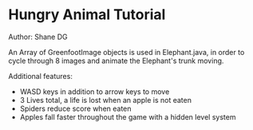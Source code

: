 # Hungry Animal Tutorial
Author: Shane DG

An Array of GreenfootImage objects is used in Elephant.java, in order to cycle through 8 images and animate the Elephant's trunk moving.

Additional features:
- WASD keys in addition to arrow keys to move
- 3 Lives total, a life is lost when an apple is not eaten
- Spiders reduce score when eaten
- Apples fall faster throughout the game with a hidden level system
